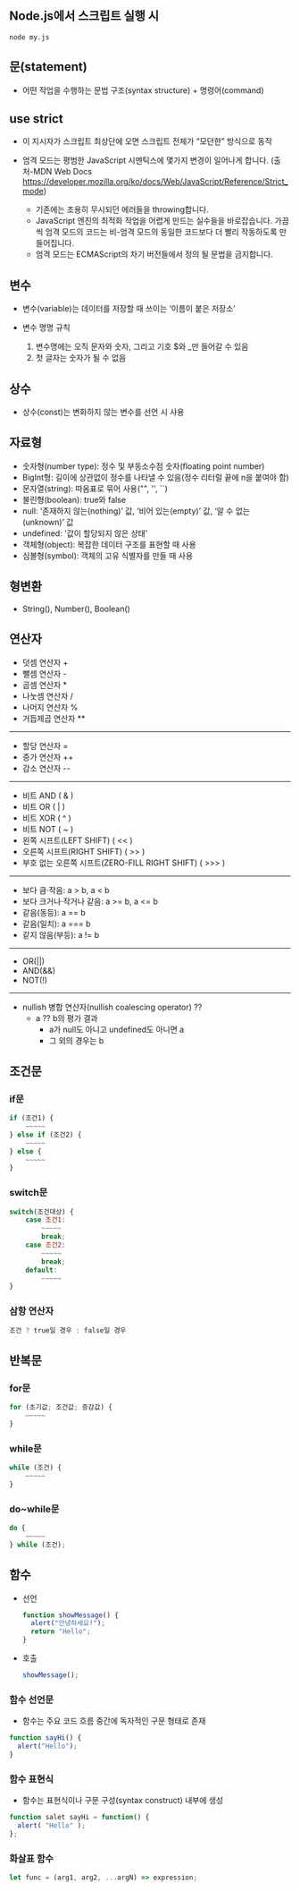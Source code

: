 ## Node.js에서 스크립트 실행 시

```
node my.js
```

## 문(statement)

- 어떤 작업을 수행하는 문법 구조(syntax structure) + 명령어(command)

## use strict

- 이 지시자가 스크립트 최상단에 오면 스크립트 전체가 “모던한” 방식으로 동작

- 엄격 모드는 평범한 JavaScript 시멘틱스에 몇가지 변경이 일어나게 합니다. (출처-MDN Web Docs https://developer.mozilla.org/ko/docs/Web/JavaScript/Reference/Strict_mode)

  - 기존에는 조용히 무시되던 에러들을 throwing합니다.
  - JavaScript 엔진의 최적화 작업을 어렵게 만드는 실수들을 바로잡습니다. 가끔씩 엄격 모드의 코드는 비-엄격 모드의 동일한 코드보다 더 빨리 작동하도록 만들어집니다.
  - 엄격 모드는 ECMAScript의 차기 버전들에서 정의 될 문법을 금지합니다.

## 변수

- 변수(variable)는 데이터를 저장할 때 쓰이는 ‘이름이 붙은 저장소’

- 변수 명명 규칙
  1. 변수명에는 오직 문자와 숫자, 그리고 기호 $와 \_만 들어갈 수 있음
  2. 첫 글자는 숫자가 될 수 없음

## 상수

- 상수(const)는 변화하지 않는 변수를 선언 시 사용

## 자료형

- 숫자형(number type): 정수 및 부동소수점 숫자(floating point number)
- BigInt형: 길이에 상관없이 정수를 나타낼 수 있음(정수 리터럴 끝에 n을 붙여야 함)
- 문자열(string): 따옴표로 묶어 사용("", '', ``)
- 불린형(boolean): true와 false
- null: ‘존재하지 않는(nothing)’ 값, ‘비어 있는(empty)’ 값, ‘알 수 없는(unknown)’ 값
- undefined: '값이 할당되지 않은 상태’
- 객체형(object): 복잡한 데이터 구조를 표현할 때 사용
- 심볼형(symbol): 객체의 고유 식별자를 만들 때 사용

## 형변환

- String(), Number(), Boolean()

## 연산자

- 덧셈 연산자 +
- 뺄셈 연산자 -
- 곱셈 연산자 \*
- 나눗셈 연산자 /
- 나머지 연산자 %
- 거듭제곱 연산자 \*\*

---

- 할당 연산자 =
- 증가 연산자 ++
- 감소 연산자 --

---

- 비트 AND ( & )
- 비트 OR ( | )
- 비트 XOR ( ^ )
- 비트 NOT ( ~ )
- 왼쪽 시프트(LEFT SHIFT) ( << )
- 오른쪽 시프트(RIGHT SHIFT) ( >> )
- 부호 없는 오른쪽 시프트(ZERO-FILL RIGHT SHIFT) ( >>> )

---

- 보다 큼·작음: a > b, a < b
- 보다 크거나·작거나 같음: a >= b, a <= b
- 같음(동등): a == b
- 같음(일치): a === b
- 같지 않음(부등): a != b

---

- OR(||)
- AND(&&)
- NOT(!)

---

- nullish 병합 연산자(nullish coalescing operator) ??
  - a ?? b의 평가 결과
    - a가 null도 아니고 undefined도 아니면 a
    - 그 외의 경우는 b

## 조건문

### if문

```js
if (조건1) {
    ~~~~~
} else if (조건2) {
    ~~~~~
} else {
    ~~~~~
}
```

### switch문

```js
switch(조건대상) {
    case 조건1:
        ~~~~~
        break;
    case 조건2:
        ~~~~~
        break;
    default:
        ~~~~~
}
```

### 삼항 연산자

```js
조건 ? true일 경우 : false일 경우
```

## 반복문

### for문

```js
for (초기값; 조건값; 증감값) {
    ~~~~~
}
```

### while문

```js
while (조건) {
    ~~~~~
}
```

### do~while문

```js
do {
    ~~~~~
} while (조건);
```

## 함수

- 선언
  ```js
  function showMessage() {
    alert("안녕하세요!");
    return "Hello";
  }
  ```
- 호출
  ```js
  showMessage();
  ```

### 함수 선언문

- 함수는 주요 코드 흐름 중간에 독자적인 구문 형태로 존재

```js
function sayHi() {
  alert("Hello");
}
```

### 함수 표현식

- 함수는 표현식이나 구문 구성(syntax construct) 내부에 생성

```js
function salet sayHi = function() {
  alert( "Hello" );
};
```

### 화살표 함수

```js
let func = (arg1, arg2, ...argN) => expression;
```
